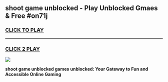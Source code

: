 
## shoot game unblocked - Play Unblocked Gmaes & Free #on71j
<h3>
<a href="https://news.freeplayer.one?title=shoot_game_unblocked&ref=03M">CLICK TO PLAY</a></h3>
<hr>

<h3>
<a href="https://news.freeplayer.one?title=shoot_game_unblocked&ref=03M">CLICK 2 PLAY</a>
  
</h3>

<a href="https://news.freeplayer.one?title=shoot_game_unblocked&ref=03M"><img src="https://clearcache.store/games.png"></a>


**shoot game unblocked games unblocked: Your Gateway to Fun and Accessible Online Gaming**
